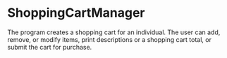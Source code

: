 # ShoppingCartManager
The program creates a shopping cart for an individual. The user can add, remove, or modify items, print descriptions or a shopping cart total, or submit the cart for purchase.
